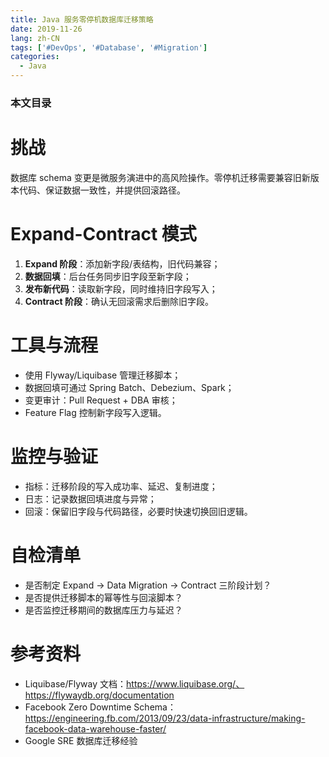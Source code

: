 ```yaml
---
title: Java 服务零停机数据库迁移策略
date: 2019-11-26
lang: zh-CN
tags: ['#DevOps', '#Database', '#Migration']
categories:
  - Java
---
```


### 本文目录
<!-- toc -->

# 挑战
数据库 schema 变更是微服务演进中的高风险操作。零停机迁移需要兼容旧新版本代码、保证数据一致性，并提供回滚路径。

# Expand-Contract 模式
1. **Expand 阶段**：添加新字段/表结构，旧代码兼容；
2. **数据回填**：后台任务同步旧字段至新字段；
3. **发布新代码**：读取新字段，同时维持旧字段写入；
4. **Contract 阶段**：确认无回滚需求后删除旧字段。

# 工具与流程
- 使用 Flyway/Liquibase 管理迁移脚本；
- 数据回填可通过 Spring Batch、Debezium、Spark；
- 变更审计：Pull Request + DBA 审核；
- Feature Flag 控制新字段写入逻辑。

# 监控与验证
- 指标：迁移阶段的写入成功率、延迟、复制进度；
- 日志：记录数据回填进度与异常；
- 回滚：保留旧字段与代码路径，必要时快速切换回旧逻辑。

# 自检清单
- 是否制定 Expand → Data Migration → Contract 三阶段计划？
- 是否提供迁移脚本的幂等性与回滚脚本？
- 是否监控迁移期间的数据库压力与延迟？

# 参考资料
- Liquibase/Flyway 文档：https://www.liquibase.org/、https://flywaydb.org/documentation
- Facebook Zero Downtime Schema：https://engineering.fb.com/2013/09/23/data-infrastructure/making-facebook-data-warehouse-faster/
- Google SRE 数据库迁移经验
